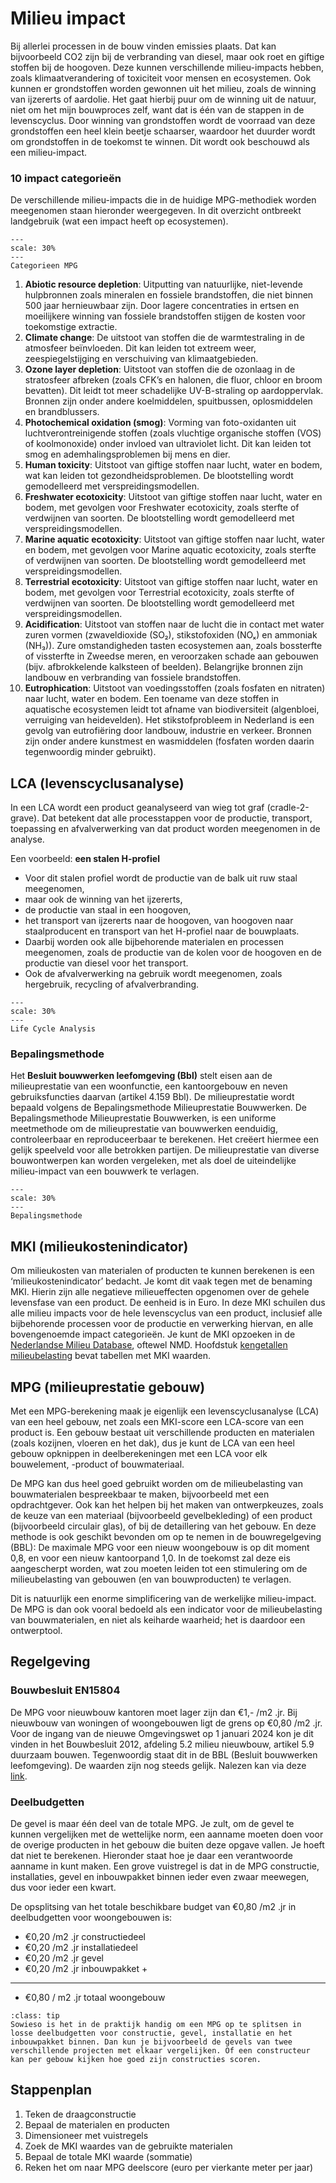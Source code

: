 # Milieu impact

Bij allerlei processen in de bouw vinden emissies plaats. Dat kan bijvoorbeeld CO2 zijn bij de verbranding van diesel, maar ook roet en giftige stoffen bij de hoogoven. Deze kunnen verschillende milieu-impacts hebben, zoals klimaatverandering of toxiciteit voor mensen en ecosystemen. Ook kunnen er grondstoffen worden gewonnen uit het milieu, zoals de winning van ijzererts of aardolie. Het gaat hierbij puur om de winning uit de natuur, niet om het mijn bouwproces zelf, want dat is één van de stappen in de levenscyclus. Door winning van grondstoffen wordt de voorraad van deze grondstoffen een heel klein beetje schaarser, waardoor het duurder wordt om grondstoffen in de toekomst te winnen. Dit wordt ook beschouwd als een milieu-impact.


### 10 impact categorieën

De verschillende milieu-impacts die in de huidige MPG-methodiek worden meegenomen staan hieronder weergegeven. In dit overzicht ontbreekt landgebruik (wat een impact heeft op ecosystemen).


```{figure} ../Images/CategorienMPG.png
---
scale: 30%
---
Categorieen MPG
```


1. **Abiotic resource depletion**: Uitputting van natuurlijke, niet-levende hulpbronnen zoals mineralen en fossiele brandstoffen, die niet binnen 500 jaar hernieuwbaar zijn. Door lagere concentraties in ertsen en moeilijkere winning van fossiele brandstoffen stijgen de kosten voor toekomstige extractie.
2. **Climate change**: De uitstoot van stoffen die de warmtestraling in de atmosfeer beïnvloeden. Dit kan leiden tot extreem weer, zeespiegelstijging en verschuiving van klimaatgebieden.
3. **Ozone layer depletion**: Uitstoot van stoffen die de ozonlaag in de stratosfeer afbreken (zoals CFK’s en halonen, die fluor, chloor en broom bevatten). Dit leidt tot meer schadelijke UV-B-straling op aardoppervlak. Bronnen zijn onder andere koelmiddelen, spuitbussen, oplosmiddelen en brandblussers.
4. **Photochemical oxidation (smog)**: Vorming van foto-oxidanten uit luchtverontreinigende stoffen (zoals vluchtige organische stoffen (VOS) of koolmonoxide) onder invloed van ultraviolet licht. Dit kan leiden tot smog en ademhalingsproblemen bij mens en dier.
5. **Human toxicity**: Uitstoot van giftige stoffen naar lucht, water en bodem, wat kan leiden tot gezondheidsproblemen. De blootstelling wordt gemodelleerd met verspreidingsmodellen.
6. **Freshwater ecotoxicity**: Uitstoot van giftige stoffen naar lucht, water en bodem, met gevolgen voor Freshwater ecotoxicity, zoals sterfte of verdwijnen van soorten. De blootstelling wordt gemodelleerd met verspreidingsmodellen.
7. **Marine aquatic ecotoxicity**: Uitstoot van giftige stoffen naar lucht, water en bodem, met gevolgen voor Marine aquatic ecotoxicity, zoals sterfte of verdwijnen van soorten. De blootstelling wordt gemodelleerd met verspreidingsmodellen.
8. **Terrestrial ecotoxicity**: Uitstoot van giftige stoffen naar lucht, water en bodem, met gevolgen voor Terrestrial ecotoxicity, zoals sterfte of verdwijnen van soorten. De blootstelling wordt gemodelleerd met verspreidingsmodellen.
9. **Acidification**: Uitstoot van stoffen naar de lucht die in contact met water zuren vormen (zwaveldioxide (SO₂), stikstofoxiden (NOₓ) en ammoniak (NH₃)). Zure omstandigheden tasten ecosystemen aan, zoals bossterfte of vissterfte in Zweedse meren, en veroorzaken schade aan gebouwen (bijv. afbrokkelende kalksteen of beelden). Belangrijke bronnen zijn landbouw en verbranding van fossiele brandstoffen.
10. **Eutrophication**: Uitstoot van voedingsstoffen (zoals fosfaten en nitraten) naar lucht, water en bodem. Een toename van deze stoffen in aquatische ecosystemen leidt tot afname van biodiversiteit (algenbloei, verruiging van heidevelden). Het stikstofprobleem in Nederland is een gevolg van eutrofiëring door landbouw, industrie en verkeer. Bronnen zijn onder andere kunstmest en wasmiddelen (fosfaten worden daarin tegenwoordig minder gebruikt).


## LCA (levenscyclusanalyse)

In een LCA wordt een product geanalyseerd van wieg tot graf (cradle-2-grave). Dat betekent dat alle processtappen voor de productie, transport, toepassing en afvalverwerking van dat product worden meegenomen in de analyse. 

Een voorbeeld: **een stalen H-profiel**
- Voor dit stalen profiel wordt de productie van de balk uit ruw staal meegenomen, 
- maar ook de winning van het ijzererts, 
- de productie van staal in een hoogoven, 
- het transport van ijzererts naar de hoogoven, van hoogoven naar staalproducent en transport van het H-profiel naar de bouwplaats. 
- Daarbij worden ook alle bijbehorende materialen en processen meegenomen, zoals de productie van de kolen voor de hoogoven en de productie van diesel voor het transport. 
- Ook de afvalverwerking na gebruik wordt meegenomen, zoals hergebruik, recycling of afvalverbranding.


```{figure} ../Images/LCAafbeelding.png
---
scale: 30%
---
Life Cycle Analysis
```


### Bepalingsmethode

Het **Besluit bouwwerken leefomgeving (Bbl)** stelt eisen aan de milieuprestatie van een woonfunctie, een kantoorgebouw en neven gebruiksfuncties daarvan (artikel 4.159 Bbl). De milieuprestatie wordt bepaald volgens de Bepalingsmethode Milieuprestatie Bouwwerken.
De Bepalingsmethode Milieuprestatie Bouwwerken, is een uniforme meetmethode om de milieuprestatie van bouwwerken eenduidig, controleerbaar en reproduceerbaar te berekenen. Het creëert hiermee een gelijk speelveld voor alle betrokken partijen. De milieuprestatie van diverse bouwontwerpen kan worden vergeleken, met als doel de uiteindelijke milieu-impact van een bouwwerk te verlagen. 

```{figure} ../Images/bepalingsmethodejs.jpg
---
scale: 30%
---
Bepalingsmethode
```


## MKI (milieukostenindicator)

Om milieukosten van materialen of producten te kunnen berekenen is een ‘milieukostenindicator’ bedacht. Je komt dit vaak tegen met de benaming MKI. Hierin zijn alle negatieve milieueffecten opgenomen over de gehele levensfase van een product. De eenheid is in Euro. In deze MKI schuilen dus alle milieu impacts voor de hele levenscyclus van een product, inclusief alle bijbehorende processen voor de productie en verwerking hiervan, en alle bovengenoemde impact categorieën. Je kunt de MKI opzoeken in de [Nederlandse Milieu Database](https://milieudatabase.nl/), oftewel NMD. Hoofdstuk [kengetallen milieubelasting](../basis_gegevens/kengetallen_milieubelasting/kengetallen_milieubelasting_intro.md) bevat tabellen met MKI waarden.


## MPG (milieuprestatie gebouw)

Met een MPG-berekening maak je eigenlijk een levenscyclusanalyse (LCA) van een heel gebouw, net zoals een MKI-score een LCA-score van een product is. Een gebouw bestaat uit verschillende producten en materialen (zoals kozijnen, vloeren en het dak), dus je kunt de LCA van een heel gebouw opknippen in deelberekeningen met een LCA voor elk bouwelement, -product of bouwmateriaal.

De MPG kan dus heel goed gebruikt worden om de milieubelasting van bouwmaterialen bespreekbaar te maken, bijvoorbeeld met een opdrachtgever. Ook kan het helpen bij het maken van ontwerpkeuzes, zoals de keuze van een materiaal (bijvoorbeeld gevelbekleding) of een product (bijvoorbeeld circulair glas), of bij de detaillering van het gebouw. En deze methode is ook geschikt bevonden om op te nemen in de bouwregelgeving (BBL): De maximale MPG voor een nieuw woongebouw is op dit moment 0,8, en voor een nieuw kantoorpand 1,0. In de toekomst zal deze eis aangescherpt worden, wat zou moeten leiden tot een stimulering om de milieubelasting van gebouwen (en van bouwproducten) te verlagen.

Dit is natuurlijk een enorme simplificering van de werkelijke milieu-impact. De MPG is dan ook vooral bedoeld als een indicator voor de milieubelasting van bouwmaterialen, en niet als keiharde waarheid; het is daardoor een ontwerptool.


## Regelgeving

### Bouwbesluit EN15804

De MPG voor nieuwbouw kantoren moet lager zijn dan €1,- /m2 .jr. Bij nieuwbouw van woningen of woongebouwen ligt de grens op €0,80 /m2 .jr. Voor de ingang van de nieuwe Omgevingswet op 1 januari 2024 kon je dit vinden in het Bouwbesluit 2012, afdeling 5.2 milieu nieuwbouw, artikel 5.9 duurzaam bouwen. Tegenwoordig staat dit in de BBL (Besluit bouwwerken leefomgeving). De waarden zijn nog steeds gelijk. Nalezen kan via deze [link](https://iplo.nl/regelgeving/regels-voor-activiteiten/technische-bouwactiviteit/nieuwbouw/rijksregels/milieuprestatie/).


### Deelbudgetten 


De gevel is maar één deel van de totale MPG. Je zult, om de gevel te kunnen vergelijken met de wettelijke norm, een aanname moeten doen voor de overige producten in het gebouw die buiten deze opgave vallen. Je hoeft dat niet te berekenen. Hieronder staat hoe je daar een verantwoorde aanname in kunt maken. Een grove vuistregel is dat in de MPG constructie, installaties, gevel en inbouwpakket binnen ieder even zwaar meewegen, dus voor ieder een kwart. 

De opsplitsing van het totale beschikbare budget van €0,80 /m2 .jr in deelbudgetten voor woongebouwen is:

- €0,20 /m2 .jr constructiedeel
- €0,20 /m2 .jr installatiedeel
- €0,20 /m2 .jr gevel 
- €0,20 /m2 .jr inbouwpakket         +
----------------------------------------
- €0,80 / m2 .jr totaal woongebouw


`````{admonition} Tip
:class: tip
Sowieso is het in de praktijk handig om een MPG op te splitsen in losse deelbudgetten voor constructie, gevel, installatie en het inbouwpakket binnen. Dan kun je bijvoorbeeld de gevels van twee verschillende projecten met elkaar vergelijken. Of een constructeur kan per gebouw kijken hoe goed zijn constructies scoren.
`````


## Stappenplan

1. Teken de draagconstructie 
2. Bepaal de materialen en producten
3. Dimensioneer met vuistregels
4. Zoek de MKI waardes van de gebruikte materialen
5. Bepaal de totale MKI waarde (sommatie)
6. Reken het om naar MPG deelscore (euro per vierkante meter per jaar)
